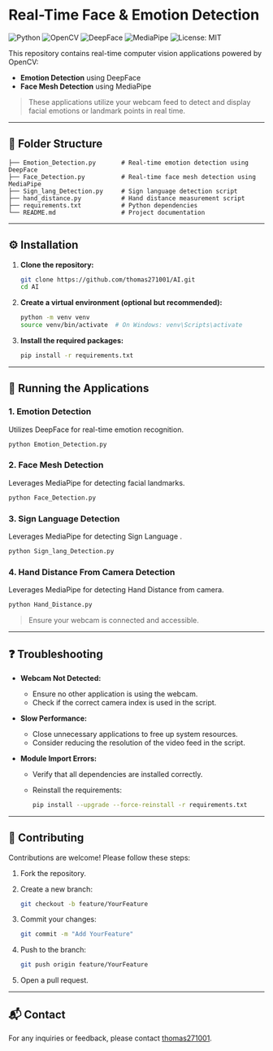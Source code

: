 
# Real-Time Face & Emotion Detection

![Python](https://img.shields.io/badge/Python-3.8%2B-blue)
![OpenCV](https://img.shields.io/badge/OpenCV-4.x-green)
![DeepFace](https://img.shields.io/badge/DeepFace-0.0.75-orange)
![MediaPipe](https://img.shields.io/badge/MediaPipe-0.8.10-yellow)
![License: MIT](https://img.shields.io/badge/License-MIT-lightgrey)

This repository contains real-time computer vision applications powered by OpenCV:

- **Emotion Detection** using DeepFace
- **Face Mesh Detection** using MediaPipe

> These applications utilize your webcam feed to detect and display facial emotions or landmark points in real time.

---

## 📁 Folder Structure

```
├── Emotion_Detection.py       # Real-time emotion detection using DeepFace
├── Face_Detection.py          # Real-time face mesh detection using MediaPipe
├── Sign_lang_Detection.py     # Sign language detection script
├── hand_distance.py           # Hand distance measurement script
├── requirements.txt           # Python dependencies
└── README.md                  # Project documentation
```

---

## ⚙️ Installation

1. **Clone the repository:**

   ```bash
   git clone https://github.com/thomas271001/AI.git
   cd AI
   ```

2. **Create a virtual environment (optional but recommended):**

   ```bash
   python -m venv venv
   source venv/bin/activate  # On Windows: venv\Scripts\activate
   ```

3. **Install the required packages:**

   ```bash
   pip install -r requirements.txt
   ```

---

## 🚀 Running the Applications

### 1. Emotion Detection

Utilizes DeepFace for real-time emotion recognition.

```bash
python Emotion_Detection.py
```

### 2. Face Mesh Detection

Leverages MediaPipe for detecting facial landmarks.

```bash
python Face_Detection.py
```

### 3. Sign Language  Detection

Leverages MediaPipe for detecting Sign Language .

```bash
python Sign_lang_Detection.py
```

### 4. Hand Distance From Camera Detection

Leverages MediaPipe for detecting Hand Distance from camera.

```bash
python Hand_Distance.py
```

> Ensure your webcam is connected and accessible.

---

## ❓ Troubleshooting

- **Webcam Not Detected:**
  - Ensure no other application is using the webcam.
  - Check if the correct camera index is used in the script.

- **Slow Performance:**
  - Close unnecessary applications to free up system resources.
  - Consider reducing the resolution of the video feed in the script.

- **Module Import Errors:**
  - Verify that all dependencies are installed correctly.
  - Reinstall the requirements:

    ```bash
    pip install --upgrade --force-reinstall -r requirements.txt
    ```

---

## 🤝 Contributing

Contributions are welcome! Please follow these steps:

1. Fork the repository.
2. Create a new branch:

   ```bash
   git checkout -b feature/YourFeature
   ```

3. Commit your changes:

   ```bash
   git commit -m "Add YourFeature"
   ```

4. Push to the branch:

   ```bash
   git push origin feature/YourFeature
   ```

5. Open a pull request.

---


## 📬 Contact

For any inquiries or feedback, please contact [thomas271001](https://github.com/thomas271001).
